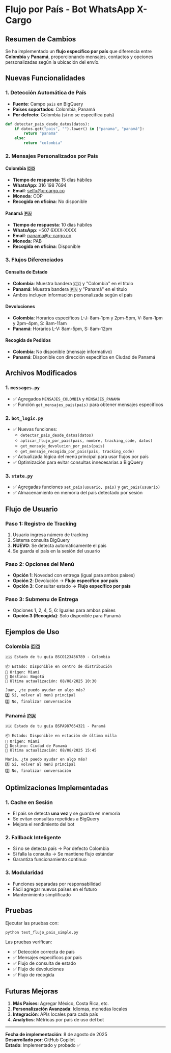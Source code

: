 # Flujo por País - Bot WhatsApp X-Cargo

## Resumen de Cambios

Se ha implementado un **flujo específico por país** que diferencia entre **Colombia** y **Panamá**, proporcionando mensajes, contactos y opciones personalizadas según la ubicación del envío.

## Nuevas Funcionalidades

### 1. Detección Automática de País
- **Fuente**: Campo `pais` en BigQuery
- **Países soportados**: Colombia, Panamá
- **Por defecto**: Colombia (si no se especifica país)

```python
def detectar_pais_desde_datos(datos):
    if datos.get("pais", "").lower() in ["panama", "panamá"]:
        return "panama"
    else:
        return "colombia"
```

### 2. Mensajes Personalizados por País

#### Colombia 🇨🇴
- **Tiempo de respuesta**: 15 días hábiles
- **WhatsApp**: 316 198 7694
- **Email**: selfx@x-cargo.co
- **Moneda**: COP
- **Recogida en oficina**: No disponible

#### Panamá 🇵🇦
- **Tiempo de respuesta**: 10 días hábiles
- **WhatsApp**: +507 6XXX-XXXX
- **Email**: panama@x-cargo.co
- **Moneda**: PAB
- **Recogida en oficina**: Disponible

### 3. Flujos Diferenciados

#### Consulta de Estado
- **Colombia**: Muestra bandera 🇨🇴 y "Colombia" en el título
- **Panamá**: Muestra bandera 🇵🇦 y "Panamá" en el título
- Ambos incluyen información personalizada según el país

#### Devoluciones
- **Colombia**: Horarios específicos L-J: 8am-1pm y 2pm-5pm, V: 8am-1pm y 2pm-4pm, S: 8am-11am
- **Panamá**: Horarios L-V: 8am-5pm, S: 8am-12pm

#### Recogida de Pedidos
- **Colombia**: No disponible (mensaje informativo)
- **Panamá**: Disponible con dirección específica en Ciudad de Panamá

## Archivos Modificados

### 1. `messages.py`
- ✅ Agregados `MENSAJES_COLOMBIA` y `MENSAJES_PANAMA`
- ✅ Función `get_mensajes_pais(pais)` para obtener mensajes específicos

### 2. `bot_logic.py`
- ✅ Nuevas funciones:
  - `detectar_pais_desde_datos(datos)`
  - `aplicar_flujo_por_pais(pais, nombre, tracking_code, datos)`
  - `get_mensaje_devolucion_por_pais(pais)`
  - `get_mensaje_recogida_por_pais(pais, tracking_code)`
- ✅ Actualizada lógica del menú principal para usar flujos por país
- ✅ Optimización para evitar consultas innecesarias a BigQuery

### 3. `state.py`
- ✅ Agregadas funciones `set_pais(usuario, pais)` y `get_pais(usuario)`
- ✅ Almacenamiento en memoria del país detectado por sesión

## Flujo de Usuario

### Paso 1: Registro de Tracking
1. Usuario ingresa número de tracking
2. Sistema consulta BigQuery
3. **NUEVO**: Se detecta automáticamente el país
4. Se guarda el país en la sesión del usuario

### Paso 2: Opciones del Menú
- **Opción 1**: Novedad con entrega (igual para ambos países)
- **Opción 2**: Devolución → **Flujo específico por país**
- **Opción 3**: Consultar estado → **Flujo específico por país**

### Paso 3: Submenu de Entrega
- Opciones 1, 2, 4, 5, 6: Iguales para ambos países
- **Opción 3 (Recogida)**: Solo disponible para Panamá

## Ejemplos de Uso

### Colombia 🇨🇴
```
🇨🇴 Estado de tu guía BSCO123456789 - Colombia

📦 Estado: Disponible en centro de distribución
🚀 Origen: Miami
📍 Destino: Bogotá
📅 Última actualización: 08/08/2025 10:30

Juan, ¿te puedo ayudar en algo más?
1️⃣ Sí, volver al menú principal
2️⃣ No, finalizar conversación
```

### Panamá 🇵🇦
```
🇵🇦 Estado de tu guía BSPA987654321 - Panamá

📦 Estado: Disponible en estación de última milla
🚀 Origen: Miami
📍 Destino: Ciudad de Panamá
📅 Última actualización: 08/08/2025 15:45

María, ¿te puedo ayudar en algo más?
1️⃣ Sí, volver al menú principal
2️⃣ No, finalizar conversación
```

## Optimizaciones Implementadas

### 1. Cache en Sesión
- El país se detecta **una vez** y se guarda en memoria
- Se evitan consultas repetidas a BigQuery
- Mejora el rendimiento del bot

### 2. Fallback Inteligente
- Si no se detecta país → Por defecto Colombia
- Si falla la consulta → Se mantiene flujo estándar
- Garantiza funcionamiento continuo

### 3. Modularidad
- Funciones separadas por responsabilidad
- Fácil agregar nuevos países en el futuro
- Mantenimiento simplificado

## Pruebas

Ejecutar las pruebas con:
```bash
python test_flujo_pais_simple.py
```

Las pruebas verifican:
- ✅ Detección correcta de país
- ✅ Mensajes específicos por país
- ✅ Flujo de consulta de estado
- ✅ Flujo de devoluciones
- ✅ Flujo de recogida

## Futuras Mejoras

1. **Más Países**: Agregar México, Costa Rica, etc.
2. **Personalización Avanzada**: Idiomas, monedas locales
3. **Integración**: APIs locales para cada país
4. **Analytics**: Métricas por país de uso del bot

---

**Fecha de implementación**: 8 de agosto de 2025  
**Desarrollado por**: GitHub Copilot  
**Estado**: Implementado y probado ✅
